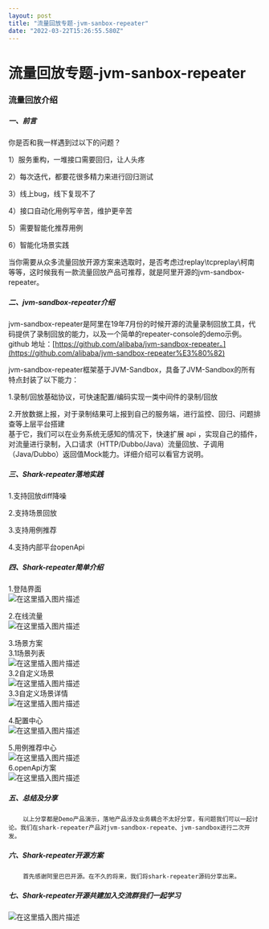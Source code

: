 ```yaml
---
layout: post
title: "流量回放专题-jvm-sanbox-repeater"
date: "2022-03-22T15:26:55.580Z"
---
```

流量回放专题-jvm-sanbox-repeater
==========================

### 流量回放介绍

##### 一、前言

你是否和我一样遇到过以下的问题？

1）服务重构，一堆接口需要回归，让人头疼

2）每次迭代，都要花很多精力来进行回归测试

3）线上bug，线下复现不了

4）接口自动化用例写辛苦，维护更辛苦

5）需要智能化推荐用例

6）智能化场景实践

当你需要从众多流量回放开源方案来选取时，是否考虑过replay\\tcpreplay\\柯南等等，这时候我有一款流量回放产品可推荐，就是阿里开源的jvm-sandbox-repeater。

##### 二、jvm-sandbox-repeater介绍

jvm-sandbox-repeater是阿里在19年7月份的时候开源的流量录制回放工具，代码提供了录制回放的能力，以及一个简单的repeater-console的demo示例。github 地址：[https://github.com/alibaba/jvm-sandbox-repeater。](https://github.com/alibaba/jvm-sandbox-repeater%E3%80%82)

jvm-sandbox-repeater框架基于JVM-Sandbox，具备了JVM-Sandbox的所有特点封装了以下能力：

1.录制/回放基础协议，可快速配置/编码实现一类中间件的录制/回放

2.开放数据上报，对于录制结果可上报到自己的服务端，进行监控、回归、问题排查等上层平台搭建  
基于它，我们可以在业务系统无感知的情况下，快速扩展 api ，实现自己的插件，对流量进行录制，入口请求（HTTP/Dubbo/Java）流量回放、子调用（Java/Dubbo）返回值Mock能力。详细介绍可以看官方说明。

##### 三、Shark-repeater落地实践

1.支持回放diff降噪

2.支持场景回放

3.支持用例推荐

4.支持内部平台openApi

##### 四、Shark-repeater简单介绍

1.登陆界面  
![在这里插入图片描述](https://img-blog.csdnimg.cn/3ac06aea802c4bbebdce2cbe1a8f4e07.png?x-oss-process=image/watermark,type_d3F5LXplbmhlaQ,shadow_50,text_Q1NETiBA6LSo6YeP5p625p6E5LmL6Lev,size_20,color_FFFFFF,t_70,g_se,x_16)

2.在线流量  
![在这里插入图片描述](https://img-blog.csdnimg.cn/8ad08f9052574fce80aeb0e7fcdf5934.png?x-oss-process=image/watermark,type_d3F5LXplbmhlaQ,shadow_50,text_Q1NETiBA6LSo6YeP5p625p6E5LmL6Lev,size_20,color_FFFFFF,t_70,g_se,x_16)

3.场景方案  
3.1场景列表  
![在这里插入图片描述](https://img-blog.csdnimg.cn/50a770718f7b4c54b652435c8ae4e497.png?x-oss-process=image/watermark,type_d3F5LXplbmhlaQ,shadow_50,text_Q1NETiBA6LSo6YeP5p625p6E5LmL6Lev,size_20,color_FFFFFF,t_70,g_se,x_16)  
3.2自定义场景  
![在这里插入图片描述](https://img-blog.csdnimg.cn/1c7c8fa62926473393decf217cd5ee3c.png?x-oss-process=image/watermark,type_d3F5LXplbmhlaQ,shadow_50,text_Q1NETiBA6LSo6YeP5p625p6E5LmL6Lev,size_20,color_FFFFFF,t_70,g_se,x_16)  
3.3自定义场景详情  
![在这里插入图片描述](https://img-blog.csdnimg.cn/a30b0ec6936845cda55dc678e6836920.png?x-oss-process=image/watermark,type_d3F5LXplbmhlaQ,shadow_50,text_Q1NETiBA6LSo6YeP5p625p6E5LmL6Lev,size_20,color_FFFFFF,t_70,g_se,x_16)

4.配置中心  
![在这里插入图片描述](https://img-blog.csdnimg.cn/41f1f1e8ef904a87af9ad7159e83f245.png?x-oss-process=image/watermark,type_d3F5LXplbmhlaQ,shadow_50,text_Q1NETiBA6LSo6YeP5p625p6E5LmL6Lev,size_20,color_FFFFFF,t_70,g_se,x_16)

5.用例推荐中心  
![在这里插入图片描述](https://img-blog.csdnimg.cn/f2cfdea9f8c54710adb22de83393b27d.png?x-oss-process=image/watermark,type_d3F5LXplbmhlaQ,shadow_50,text_Q1NETiBA6LSo6YeP5p625p6E5LmL6Lev,size_20,color_FFFFFF,t_70,g_se,x_16)  
6.openApi方案  
![在这里插入图片描述](https://img-blog.csdnimg.cn/157977149a8b453b9a9ade114c82b74c.png?x-oss-process=image/watermark,type_d3F5LXplbmhlaQ,shadow_50,text_Q1NETiBA6LSo6YeP5p625p6E5LmL6Lev,size_20,color_FFFFFF,t_70,g_se,x_16)

##### 五、总结及分享

    	以上分享都是Demo产品演示，落地产品涉及业务耦合不太好分享，有问题我们可以一起讨论。我们在shark-repeater产品对jvm-sandbox-repeate、jvm-sandbox进行二次开发。
    

##### 六、Shark-repeater开源方案

    	首先感谢阿里巴巴开源。在不久的将来，我们将shark-repeater源码分享出来。
    

##### 七、Shark-repeater开源共建加入交流群我们一起学习

![在这里插入图片描述](https://img-blog.csdnimg.cn/b6179d6bb9df46e28909a224e6e2eb49.png?x-oss-process=image/watermark,type_d3F5LXplbmhlaQ,shadow_50,text_Q1NETiBA6LSo6YeP5p625p6E5LmL6Lev,size_20,color_FFFFFF,t_70,g_se,x_16)